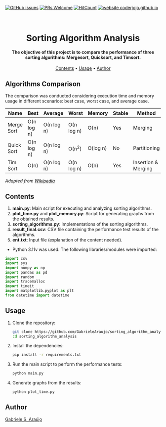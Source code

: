 
[![GitHub issues](https://img.shields.io/github/issues/GabrieleAraujo/sorting_algorithm_analysis)](https://github.com/GabrieleAraujo/sorting_algorithm_analysis/issues) 
[![PRs Welcome](https://img.shields.io/badge/PRs-welcome-yellow.svg?style=flat-square)](https://github.com/GabrieleAraujo/sorting_algorithm_analysis/pulls) 
[![HitCount](https://views.whatilearened.today/views/github/GabrieleAraujo/sorting_algorithm_analysis.svg)](https://github.com/GabrieleAraujo/sorting_algorithm_analysis) 
[![website coderjojo.github.io](https://img.shields.io/website-up-down-yellow-red/http/coderjojo.github.io/creative-profile-readme.svg)](GabrieleAraujo)


<h1 align="center">
  <br>
   Sorting Algorithm Analysis
  <br>
</h1>

<h4 align="center">The objective of this project is to compare the performance of three sorting algorithms: Mergesort, Quicksort, and Timsort.</h4>

<p align="center">
  <a href="#contents">Contents</a> •
  <a href="#usage">Usage</a> •
  <a href="#author">Author</a>
</p>

## Algorithms Comparison
The comparison was conducted considering execution time and memory usage in different scenarios: best case, worst case, and average case.

| **Name**     | **Best**        | **Average**      | **Worst**        | **Memory**   | **Stable** | **Method**             |
|--------------|-----------------|------------------|------------------|--------------|------------|------------------------|
| Merge Sort   | O(n log n) | O(n log n)  | O(n log n)  | O(n)    | Yes        | Merging                |
| Quick Sort   | O(n log n) | O(n log n)  | O(n<sup>2</sup>)       | O(log n)| No         | Partitioning           |
| Tim Sort     | O(n)        | O(n log n)  | O(n log n)  | O(n)     | Yes        | Insertion & Merging    |

*Adapted from [Wikipedia](https://en.wikipedia.org/wiki/Sorting_algorithm)*

## Contents

1. **main.py**: Main script for executing and analyzing sorting algorithms.
2. **plot_time.py** and **plot_memory.py**: Script for generating graphs from the obtained results.
3. **sorting_algorithms.py**: Implementations of the sorting algorithms.
4. **result_final.csv**: CSV file containing the performance test results of the algorithms.
5. **ent.txt**: Input file (explanation of the content needed).

- Python 3.11v was used. The following libraries/modules were imported:

``` python
import csv
import sys
import numpy as np
import pandas as pd
import random
import tracemalloc
import timeit
import matplotlib.pyplot as plt
from datetime import datetime
```


## Usage

1. Clone the repository:
    ```sh
    git clone https://github.com/GabrieleAraujo/sorting_algorithm_analysis.git
    cd sorting_algorithm_analysis
    ```

2. Install the dependencies:
    ```sh
    pip install -r requirements.txt
    ```

3. Run the main script to perform the performance tests:
    ```sh
    python main.py
    ```

4. Generate graphs from the results:
    ```sh
    python plot_time.py
    ```

## Author

[Gabriele S. Araújo](https://github.com/GabrieleAraujo)
